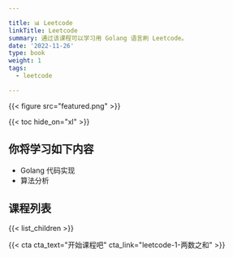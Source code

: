 ```yaml
---

title: 📊 Leetcode 
linkTitle: Leetcode
summary: 通过该课程可以学习用 Golang 语言刷 Leetcode。
date: '2022-11-26'
type: book
weight: 1
tags:
  - leetcode

---
```


{{< figure src="featured.png" >}}

{{< toc hide_on="xl" >}}

## 你将学习如下内容

- Golang 代码实现
- 算法分析

## 课程列表

{{< list_children >}}

{{< cta cta_text="开始课程吧" cta_link="leetcode-1-两数之和" >}}

